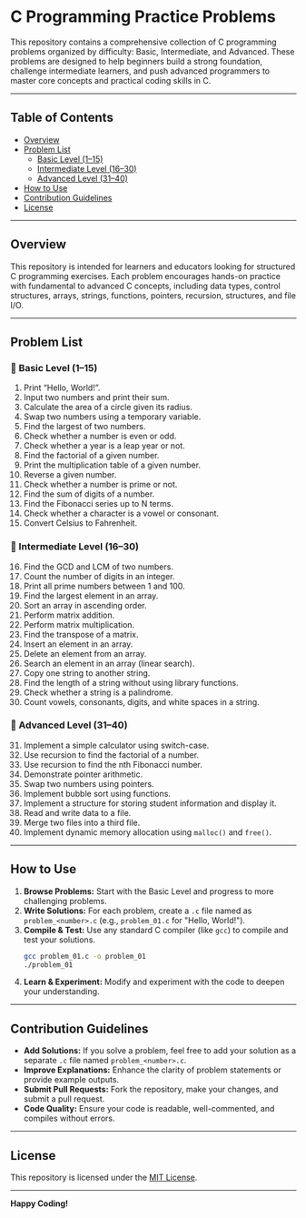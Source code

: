 # C Programming Practice Problems

This repository contains a comprehensive collection of C programming problems organized by difficulty: Basic, Intermediate, and Advanced. These problems are designed to help beginners build a strong foundation, challenge intermediate learners, and push advanced programmers to master core concepts and practical coding skills in C.

---

## Table of Contents

- [Overview](#overview)
- [Problem List](#problem-list)
  - [Basic Level (1–15)](#basic-level-1-15)
  - [Intermediate Level (16–30)](#intermediate-level-16-30)
  - [Advanced Level (31–40)](#advanced-level-31-40)
- [How to Use](#how-to-use)
- [Contribution Guidelines](#contribution-guidelines)
- [License](#license)

---

## Overview

This repository is intended for learners and educators looking for structured C programming exercises. Each problem encourages hands-on practice with fundamental to advanced C concepts, including data types, control structures, arrays, strings, functions, pointers, recursion, structures, and file I/O.

---

## Problem List

### 🔹 Basic Level (1–15)
1. Print “Hello, World!”.
2. Input two numbers and print their sum.
3. Calculate the area of a circle given its radius.
4. Swap two numbers using a temporary variable.
5. Find the largest of two numbers.
6. Check whether a number is even or odd.
7. Check whether a year is a leap year or not.
8. Find the factorial of a given number.
9. Print the multiplication table of a given number.
10. Reverse a given number.
11. Check whether a number is prime or not.
12. Find the sum of digits of a number.
13. Find the Fibonacci series up to N terms.
14. Check whether a character is a vowel or consonant.
15. Convert Celsius to Fahrenheit.

### 🔹 Intermediate Level (16–30)
16. Find the GCD and LCM of two numbers.
17. Count the number of digits in an integer.
18. Print all prime numbers between 1 and 100.
19. Find the largest element in an array.
20. Sort an array in ascending order.
21. Perform matrix addition.
22. Perform matrix multiplication.
23. Find the transpose of a matrix.
24. Insert an element in an array.
25. Delete an element from an array.
26. Search an element in an array (linear search).
27. Copy one string to another string.
28. Find the length of a string without using library functions.
29. Check whether a string is a palindrome.
30. Count vowels, consonants, digits, and white spaces in a string.

### 🔹 Advanced Level (31–40)
31. Implement a simple calculator using switch-case.
32. Use recursion to find the factorial of a number.
33. Use recursion to find the nth Fibonacci number.
34. Demonstrate pointer arithmetic.
35. Swap two numbers using pointers.
36. Implement bubble sort using functions.
37. Implement a structure for storing student information and display it.
38. Read and write data to a file.
39. Merge two files into a third file.
40. Implement dynamic memory allocation using `malloc()` and `free()`.

---

## How to Use

1. **Browse Problems:** Start with the Basic Level and progress to more challenging problems.
2. **Write Solutions:** For each problem, create a `.c` file named as `problem_<number>.c` (e.g., `problem_01.c` for "Hello, World!").
3. **Compile & Test:** Use any standard C compiler (like `gcc`) to compile and test your solutions.
   ```sh
   gcc problem_01.c -o problem_01
   ./problem_01
   ```
4. **Learn & Experiment:** Modify and experiment with the code to deepen your understanding.

---

## Contribution Guidelines

- **Add Solutions:** If you solve a problem, feel free to add your solution as a separate `.c` file named `problem_<number>.c`.
- **Improve Explanations:** Enhance the clarity of problem statements or provide example outputs.
- **Submit Pull Requests:** Fork the repository, make your changes, and submit a pull request.
- **Code Quality:** Ensure your code is readable, well-commented, and compiles without errors.

---

## License

This repository is licensed under the [MIT License](LICENSE).

---

**Happy Coding!**
